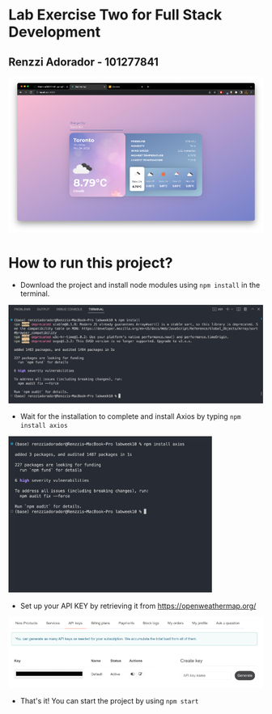 # Lab Exercise Two for Full Stack Development
## Renzzi Adorador - 101277841
<img src='https://github.com/16bithero/16bithero/blob/main/Lab2Output.png'>

# How to run this project?
  * Download the project and install node modules using `npm install` in the terminal.  
  <img src='https://github.com/16bithero/16bithero/blob/main/Output3.png'>
       
  * Wait for the installation to complete and install Axios by typing `npm install axios`  
  <img src='https://github.com/16bithero/16bithero/blob/main/output4.png'>     
       
  * Set up your API KEY by retrieving it from https://openweathermap.org/  
  <img src='https://github.com/16bithero/16bithero/blob/main/api.png'>

  * That's it! You can start the project by using `npm start`
